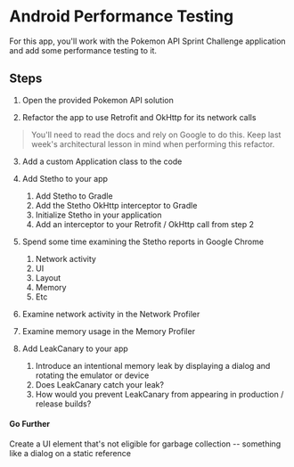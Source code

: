 # Android Performance Testing

For this app, you'll work with the Pokemon API Sprint Challenge application and add some performance testing to it.

## Steps

1. Open the provided Pokemon API solution

2. Refactor the app to use Retrofit and OkHttp for its network calls
> You'll need to read the docs and rely on Google to do this. 
Keep last week's architectural lesson in mind when performing this refactor.

3. Add a custom Application class to the code

4. Add Stetho to your app
	1. Add Stetho to Gradle
	2. Add the Stetho OkHttp interceptor to Gradle
	3. Initialize Stetho in your application
	4. Add an interceptor to your Retrofit / OkHttp call from step 2

5. Spend some time examining the Stetho reports in Google Chrome
	1. Network activity
	2. UI
	3. Layout
	4. Memory
	5. Etc

6. Examine network activity in the Network Profiler

7. Examine memory usage in the Memory Profiler

8. Add LeakCanary to your app
	1. Introduce an intentional memory leak by displaying a dialog and rotating the emulator or device
	2. Does LeakCanary catch your leak?
	3. How would you prevent LeakCanary from appearing in production / release builds? 

#### Go Further

Create a UI element that's not eligible for garbage collection -- something like a dialog on a static reference
